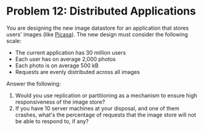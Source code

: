 # Problem 12: Distributed Applications

You are designing the new image datastore for an application that stores users' images (like [Picasa](http://picasa.google.com/)). The new design must consider the following scale:

- The current application has 30 million users
- Each user has on average 2,000 photos
- Each photo is on average 500 kB
- Requests are evenly distributed across all images

Answer the following:

1. Would you use replication or partitioning as a mechanism to ensure high responsiveness of the image store?
2. If you have 10 server machines at your disposal, and one of them crashes, what's the percentage of requests that the image store will not be able to respond to, if any?
